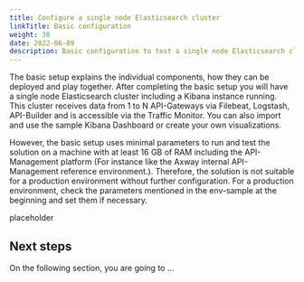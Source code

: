 ```yaml
---
title: Configure a single node Elasticsearch cluster
linkTitle: Basic configuration
weight: 30
date: 2022-06-09
description: Basic configuration to test a single node Elasticsearch cluster, including a Kibana instance running.
---
```


The basic setup explains the individual components, how they can be deployed and play together. After completing the basic setup you will have a single node Elasticsearch cluster including a Kibana instance running. This cluster receives data from 1 to N API-Gateways via Filebeat, Logstash, API-Builder and is accessible via the Traffic Monitor. You can also import and use the sample Kibana Dashboard or create your own visualizations.

However, the basic setup uses minimal parameters to run and test the solution on a machine with at least 16 GB of RAM including the API-Management platform (For instance like the Axway internal API-Management reference environment.).
Therefore, the solution is not suitable for a production environment without further configuration. For a production environment, check the parameters mentioned in the env-sample at the beginning and set them if necessary.

placeholder

## Next steps

On the following section, you are going to ...
